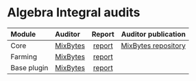 # Algebra Integral audits 

| Module | Auditor | Report | Auditor publication |
|  :---------------- | :---------------- | :------: | ----: |
| Core | [MixBytes](https://mixbytes.io/) | [report](https://github.com/cryptoalgebra/Algebra/blob/dev/audits/Core_audit_report_MixBytes.pdf) | [MixBytes repository](https://github.com/mixbytes/audits_public/blob/master/Algebra%20Finance/Core/Algebra%20Finance%20Core%20Security%20Audit%20Report.pdf) |
| Farming | [MixBytes](https://mixbytes.io/) | [report](https://github.com/cryptoalgebra/Algebra/blob/dev/audits/Farming_Plugin_report_MixBytes.pdf) |  |
| Base plugin | [MixBytes](https://mixbytes.io/) | [report](https://github.com/cryptoalgebra/Algebra/blob/dev/audits/Farming_Plugin_report_MixBytes.pdf) |  |
